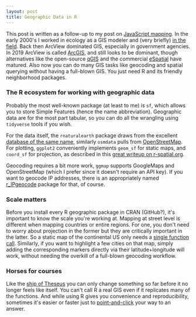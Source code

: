 ```yaml
---
layout: post
title: Geographic Data in R
---
```


This post is written as a follow-up to my post on [JavaScript mapping](https://ptvan.github.io/javascript-interactive-streetmap/). In the early 2000's I worked in ecology as a GIS modeler and (very briefly) [in the field](https://www.fs.usda.gov/colville/). Back then ArcView dominated GIS, especially in government agencies. In 2019 ArcView is called [ArcGIS](https://www.esri.com/en-us/arcgis/products/arcgis-pro/overview), and still looks to be dominant, though alternatives like the open-source [qGIS](https://www.qgis.org) and the commercial [eSpatial](https://www.espatial.com/mapping-software) have matured. Also now you can do many GIS tasks like geocoding and spatial querying without having a full-blown GIS. You just need R and its friendly neighborhood packages.

### The R ecosystem for working with geographic data

Probably the most well-known package (at least to me) is `sf`, which allows you to store Simple Features (hence the name abbreviation). Geographic data are for the most part tabular, so you can do all the wrangling using `tidyverse` tools if you wish. 

For the data itself, the `rnaturalearth` package draws from the excellent [database of the same name](http://www.naturalearthdata.com/), similarly `osmdata` pulls from [OpenStreetMap](https://www.openstreetmap.org). For plotting, `ggplot2` conveniently implements `geom_sf` for static maps, and `coord_sf` for projection, as described in this [great writeup on r-spatial.org](https://www.r-spatial.org/r/2018/10/25/ggplot2-sf.html). 

Geocoding requires a bit more work, `ggmap` supports GoogleMaps and OpenStreetMap (which I prefer since it doesn't require an API key). If you want to geocode IP addresses, there is an appropriately named [r_IPgeocode](https://github.com/cengel/r_IPgeocode) package for that, of course.

### Scale matters

Before you install every R geographic package in CRAN (GitHub?), it's important to know the scale you're working at. Mapping at street level is different when mapping countries or entire regions. For one, you don't need to worry about projection in the former but they are critically important in the latter. So a static map of the continental US only needs a [single function call](https://github.com/ptvan/R-snippets/blob/master/geographic_analysis.R). Similarly, if you want to highlight a few cities on that map, simply adding the corresponding markers directly via their latitude+longitude will work, without needing the overkill of a full-blown geocoding workflow.

### Horses for courses

Like the [ship of Theseus](https://en.wikipedia.org/wiki/Ship_of_Theseus) you can only change something so far before it no longer feels like itself. You can't call R a real GIS even if it replicates many of the functions. And while using R gives you convenience and reproducibility, sometimes it's easier or faster just to [point-and-click](https://www.qgis.org/en/site/forusers/download.html) your way to an answer.
